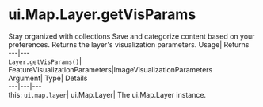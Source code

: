  
#  ui.Map.Layer.getVisParams 
Stay organized with collections  Save and categorize content based on your preferences. 
Returns the layer's visualization parameters. Usage| Returns  
---|---  
`Layer.getVisParams()`| FeatureVisualizationParameters|ImageVisualizationParameters  
Argument| Type| Details  
---|---|---  
this: `ui.map.layer`| ui.Map.Layer| The ui.Map.Layer instance.  
